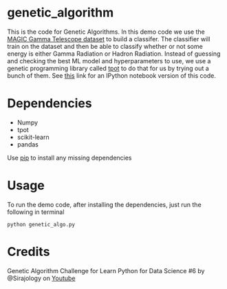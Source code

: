 # genetic_algorithm

This is the code for Genetic Algorithms. In this demo code we use the [MAGIC Gamma Telescope dataset](https://archive.ics.uci.edu/ml/datasets/MAGIC+Gamma+Telescope) to build a classifer. The classifier will train on the dataset and then be able to classify whether or not some energy is either Gamma Radiation or Hadron Radiation. Instead of guessing and checking the best ML model and hyperparameters to use, we use a genetic programming library called [tpot](https://github.com/rhiever/tpot) to do that for us by trying out a bunch of them. See [this](https://github.com/rhiever/tpot/tree/master/tutorials/MAGIC%20Gamma%20Telescope) link for an IPython notebook version of this code. 

Dependencies
============

* Numpy 
* tpot
* scikit-learn
* pandas

Use [pip](https://pypi.python.org/pypi/pip) to install any missing dependencies

Usage
===========

To run the demo code, after installing the dependencies, just run the following in terminal

``python genetic_algo.py``

Credits
===========
Genetic Algorithm Challenge for Learn Python for Data Science #6 by @Sirajology on [Youtube](https://youtu.be/dSofAXnnFrY)
